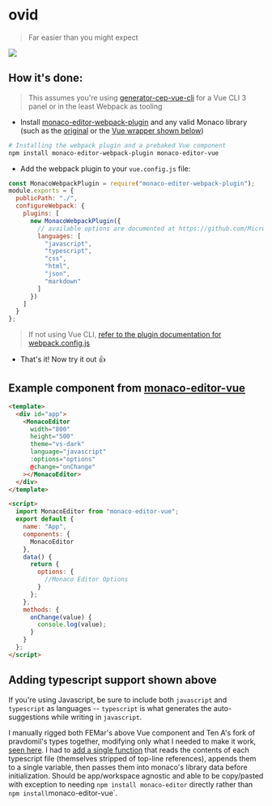 # ovid

> Far easier than you might expect

![](https://thumbs.gfycat.com/BouncyEvilAffenpinscher-size_restricted.gif)

## How it's done:

> This assumes you're using [generator-cep-vue-cli](https://github.com/Inventsable/generator-cep-vue-cli) for a Vue CLI 3 panel or in the least Webpack as tooling

- Install [monaco-editor-webpack-plugin](https://github.com/Microsoft/monaco-editor-webpack-plugin) and any valid Monaco library (such as the [original](https://github.com/microsoft/monaco-editor) or the [Vue wrapper shown below](https://github.com/FE-Mars/monaco-editor-vue))

```bash
# Installing the webpack plugin and a prebaked Vue component
npm install monaco-editor-webpack-plugin monaco-editor-vue
```

- Add the webpack plugin to your `vue.config.js` file:

```js
const MonacoWebpackPlugin = require("monaco-editor-webpack-plugin");
module.exports = {
  publicPath: "./",
  configureWebpack: {
    plugins: [
      new MonacoWebpackPlugin({
        // available options are documented at https://github.com/Microsoft/monaco-editor-webpack-plugin#options
        languages: [
          "javascript",
          "typescript",
          "css",
          "html",
          "json",
          "markdown"
        ]
      })
    ]
  }
};
```

> If not using Vue CLI, [refer to the plugin documentation for webpack.config.js](https://github.com/Microsoft/monaco-editor-webpack-plugin#using)

- That's it! Now try it out 👍

## Example component from [monaco-editor-vue](https://github.com/FE-Mars/monaco-editor-vue)

```html
<template>
  <div id="app">
    <MonacoEditor
      width="800"
      height="500"
      theme="vs-dark"
      language="javascript"
      :options="options"
      @change="onChange"
    ></MonacoEditor>
  </div>
</template>

<script>
  import MonacoEditor from "monaco-editor-vue";
  export default {
    name: "App",
    components: {
      MonacoEditor
    },
    data() {
      return {
        options: {
          //Monaco Editor Options
        }
      };
    },
    methods: {
      onChange(value) {
        console.log(value);
      }
    }
  };
</script>
```

## Adding typescript support shown above

If you're using Javascript, be sure to include both `javascript` and `typescript` as languages -- `typescript` is what generates the auto-suggestions while writing in `javascript`.

I manually rigged both FEMar's above Vue component and Ten A's fork of pravdomil's types together, modifying only what I needed to make it work, [seen here](https://github.com/Inventsable/ovid/tree/master/src/components/monaco-adobe). I had to [add a single function](https://github.com/Inventsable/ovid/blob/master/src/components/monaco-adobe/monaco.js#L108) that reads the contents of each typescript file (themselves stripped of top-line references), appends them to a single variable, then passes them into monaco's library data before initialization. Should be app/workspace agnostic and able to be copy/pasted with exception to needing `npm install monaco-editor` directly rather than `npm install`monaco-editor-vue`.
